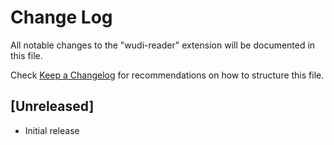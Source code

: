 # Change Log

All notable changes to the "wudi-reader" extension will be documented in this file.

Check [Keep a Changelog](http://keepachangelog.com/) for recommendations on how to structure this file.

## [Unreleased]

- Initial release